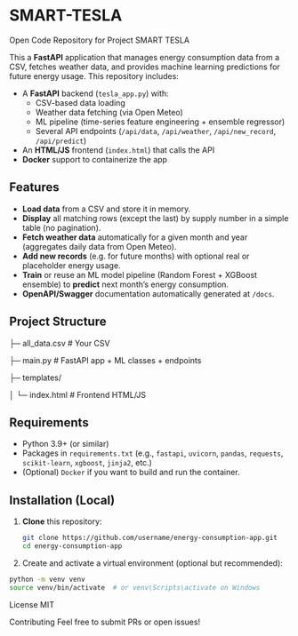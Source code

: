 # SMART-TESLA
Open Code Repository for Project SMART TESLA

This a **FastAPI** application that manages energy consumption data from a CSV, fetches weather data, and provides machine learning predictions for future energy usage. This repository includes:

- A **FastAPI** backend (`tesla_app.py`) with:
  - CSV-based data loading
  - Weather data fetching (via Open Meteo)
  - ML pipeline (time-series feature engineering + ensemble regressor)
  - Several API endpoints (`/api/data`, `/api/weather`, `/api/new_record`, `/api/predict`)
- An **HTML/JS** frontend (`index.html`) that calls the API
- **Docker** support to containerize the app

## Features

- **Load data** from a CSV and store it in memory.
- **Display** all matching rows (except the last) by supply number in a simple table (no pagination).
- **Fetch weather data** automatically for a given month and year (aggregates daily data from Open Meteo).
- **Add new records** (e.g. for future months) with optional real or placeholder energy usage.
- **Train** or reuse an ML model pipeline (Random Forest + XGBoost ensemble) to **predict** next month’s energy consumption.
- **OpenAPI/Swagger** documentation automatically generated at `/docs`.

## Project Structure
├─ all_data.csv # Your CSV

├─ main.py # FastAPI app + ML classes + endpoints 

├─ templates/ 

│ └─ index.html # Frontend HTML/JS


## Requirements

- Python 3.9+ (or similar)
- Packages in `requirements.txt` (e.g., `fastapi`, `uvicorn`, `pandas`, `requests`, `scikit-learn`, `xgboost`, `jinja2`, etc.)
- (Optional) `Docker` if you want to build and run the container.

## Installation (Local)

1. **Clone** this repository:
   ```bash
   git clone https://github.com/username/energy-consumption-app.git
   cd energy-consumption-app
   ```

2. Create and activate a virtual environment (optional but recommended):
```bash
python -m venv venv
source venv/bin/activate  # or venv\Scripts\activate on Windows
```

License
MIT

Contributing
Feel free to submit PRs or open issues!
